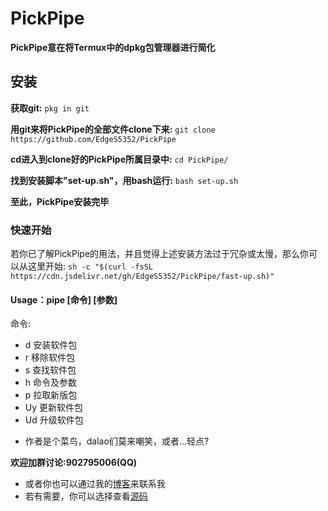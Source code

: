 # PickPipe
**PickPipe意在将Termux中的dpkg包管理器进行简化**

## 安装
**获取git:**
`pkg in git`

**用git来将PickPipe的全部文件clone下来:**
`git clone https://github.com/EdgeS5352/PickPipe`

**cd进入到clone好的PickPipe所属目录中:**
`cd PickPipe/`

**找到安装脚本"set-up.sh"，用bash运行:**
`bash set-up.sh`

**至此，PickPipe安装完毕**

### 快速开始
若你已了解PickPipe的用法，并且觉得上述安装方法过于冗杂或太慢，那么你可以从这里开始:
`sh -c "$(curl -fsSL https://cdn.jsdelivr.net/gh/EdgeS5352/PickPipe/fast-up.sh)"`

#### Usage：pipe [命令] [参数]
命令: 

- d    安装软件包
- r    移除软件包
- s    查找软件包
- h    命令及参数
- p    拉取新版包
- Uy   更新软件包
- Ud   升级软件包

* 作者是个菜鸟，dalao们莫来嘲笑，或者...轻点?

**欢迎加群讨论:902795006(QQ)**
* 或者你也可以通过我的[博客](edges5352.github.io)来联系我
* 若有需要，你可以选择查看[源码](https://github.com/EdgeS5352/PickPipe/blob/master/pipe)
